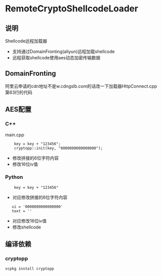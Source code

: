 # RemoteCryptoShellcodeLoader

## 说明
Shellcode远程加载器
- 支持通过DomainFronting(aliyun)远程加载shellcode
- 远程获取shellcode使用aes动态加密传输数据

## DomainFronting

阿里云申请的cdn地址不是w.cdngslb.com的话改一下加载器HttpConnect.cpp第63行的代码


## AES配置

### C++
main.cpp
```
	key = key + "123456";
	cryptopp::init(key, "0000000000000000");
```

- 修改拼接的6位字符内容
- 修改16位iv值

### Python

```
    key = key + "123456"
```
- 对应修改拼接的6位字符内容

```
   vi = '0000000000000000'
   text = ''

```
- 对应修改16位iv值
- 修改shellcode


## 编译依赖

### cryptopp

```
vcpkg install cryptopp
```
